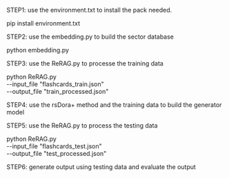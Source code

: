 STEP1: use the environment.txt to install the pack needed.

pip install environment.txt

STEP2: use the embedding.py to build the sector database

python embedding.py

STEP3: use the ReRAG.py to processe the training data

python ReRAG.py \
    --input_file "flashcards_train.json" \
    --output_file "train_processed.json"

STEP4: use the rsDora+ method and the training data to build the generator model

STEP5: use the ReRAG.py to process the testing data

python ReRAG.py \
    --input_file "flashcards_test.json" \
    --output_file "test_processed.json"

STEP6: generate output using testing data and evaluate the output